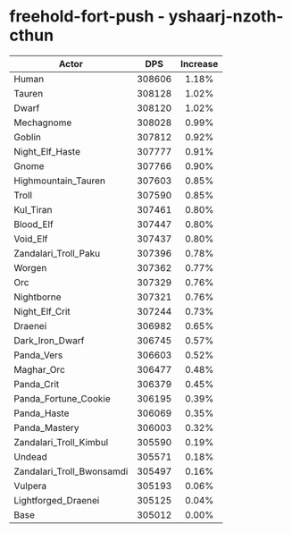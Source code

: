 # freehold-fort-push - yshaarj-nzoth-cthun
| Actor | DPS | Increase |
|---|:---:|:---:|
|Human|308606|1.18%|
|Tauren|308128|1.02%|
|Dwarf|308120|1.02%|
|Mechagnome|308028|0.99%|
|Goblin|307812|0.92%|
|Night_Elf_Haste|307777|0.91%|
|Gnome|307766|0.90%|
|Highmountain_Tauren|307603|0.85%|
|Troll|307590|0.85%|
|Kul_Tiran|307461|0.80%|
|Blood_Elf|307447|0.80%|
|Void_Elf|307437|0.80%|
|Zandalari_Troll_Paku|307396|0.78%|
|Worgen|307362|0.77%|
|Orc|307329|0.76%|
|Nightborne|307321|0.76%|
|Night_Elf_Crit|307244|0.73%|
|Draenei|306982|0.65%|
|Dark_Iron_Dwarf|306745|0.57%|
|Panda_Vers|306603|0.52%|
|Maghar_Orc|306477|0.48%|
|Panda_Crit|306379|0.45%|
|Panda_Fortune_Cookie|306195|0.39%|
|Panda_Haste|306069|0.35%|
|Panda_Mastery|306003|0.32%|
|Zandalari_Troll_Kimbul|305590|0.19%|
|Undead|305571|0.18%|
|Zandalari_Troll_Bwonsamdi|305497|0.16%|
|Vulpera|305193|0.06%|
|Lightforged_Draenei|305125|0.04%|
|Base|305012|0.00%|
